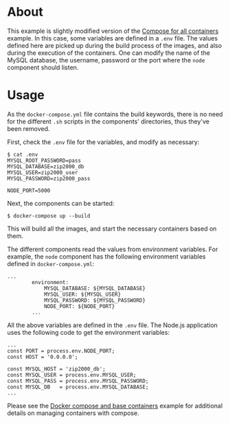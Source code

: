 # About

This example is slightly modified version of the [Compose for all
containers](6_all_containers_compose) example. In this case, some variables are
defined in a `.env` file. The values defined here are picked up during the build
process of the images, and also during the execution of the containers. One can
modify the name of the MySQL database, the username, password or the port where
the `node` component should listen.

# Usage

As the `docker-compose.yml` file contains the build keywords, there is no need
for the different `.sh` scripts in the components' directories, thus they've
been removed.

First, check the `.env` file for the variables, and modify as necessary:
```
$ cat .env
MYSQL_ROOT_PASSWORD=pass
MYSQL_DATABASE=zip2000_db
MYSQL_USER=zip2000_user
MYSQL_PASSWORD=zip2000_pass

NODE_PORT=5000
```

Next, the components can be started:
```
$ docker-compose up --build
```

This will build all the images, and start the necessary containers based on
them.

The different components read the values from environment variables. For
example, the `node` component has the following environment variables defined
in `docker-compose.yml`:
```
...
        environment:
            MYSQL_DATABASE: ${MYSQL_DATABASE}
            MYSQL_USER: ${MYSQL_USER}
            MYSQL_PASSWORD: ${MYSQL_PASSWORD}
            NODE_PORT: ${NODE_PORT}
        ...
```
All the above variables are defined in the `.env` file. The Node.js application
uses the following code to get the environment variables:
```
...
const PORT = process.env.NODE_PORT;
const HOST = '0.0.0.0';

const MYSQL_HOST = 'zip2000_db';
const MYSQL_USER = process.env.MYSQL_USER;
const MYSQL_PASS = process.env.MYSQL_PASSWORD;
const MYSQL_DB   = process.env.MYSQL_DATABASE;
...
```


Please see the [Docker compose and base
containers](../3_base_containers_compose) example for additional details on
managing containers with compose.

